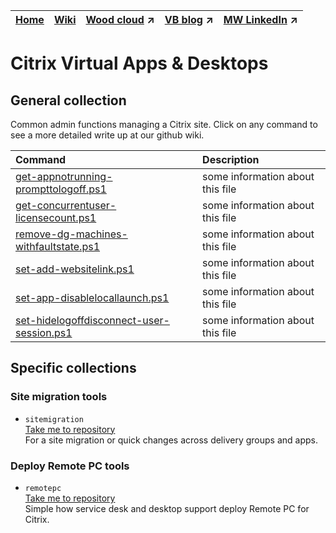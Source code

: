 |[Home](https://github.com/virtualizebrief)|[Wiki](https://github.com/virtualizebrief/home/wiki)|[Wood cloud](https://marketplace.woodcloud.one/) :arrow_upper_right:|[VB blog](https://virtualizebrief.woodcloud.one/) :arrow_upper_right:|[MW LinkedIn](https://www.linkedin.com/in/michaelcharleswood/) :arrow_upper_right:
|---|---|---|---|---|

# Citrix Virtual Apps & Desktops
## General collection <br>
Common admin functions managing a Citrix site. Click on any command to see a more detailed write up at our github wiki.

| Command | Description |
| :--- | :--- |
| [get-appnotrunning-prompttologoff.ps1](get-appnotrunning-prompttologoff.ps1) | some information about this file |
| [get-concurrentuser-licensecount.ps1](get-concurrentuser-licensecount.ps1]) | some information about this file |
| [remove-dg-machines-withfaultstate.ps1](remove-dg-machines-withfaultstate.ps1) | some information about this file |
| [set-add-websitelink.ps1](set-add-websitelink.ps1) | some information about this file |
| [set-app-disablelocallaunch.ps1](set-app-disablelocallaunch.ps1) | some information about this file |
| [set-hidelogoffdisconnect-user-session.ps1](set-hidelogoffdisconnect-user-session.ps1) | some information about this file |

## Specific collections
### Site migration tools <br>
- `sitemigration` <br>
[Take me to repository](sitemigration/readme.md) <br>
For a site migration or quick changes across delivery groups and apps.

### Deploy Remote PC tools <br>
- `remotepc` <br>
[Take me to repository](remotepc/readme.md) <br>
Simple how service desk and desktop support deploy Remote PC for Citrix.

